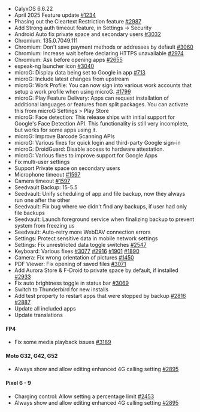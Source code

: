 * CalyxOS 6.6.22
* April 2025 Feature update [#1234](https://gitlab.com/CalyxOS/calyxos/-/issues/1234)
* Phasing out the Cleartext Restriction feature [#2987](https://gitlab.com/CalyxOS/calyxos/-/issues/1234)
* Add Strong auth timeout feature, in Settings -> Security
* Android Auto fix private space and secondary users [#3032](https://gitlab.com/CalyxOS/calyxos/-/issues/1234)
* Chromium: 135.0.7049.111
* Chromium: Don't save payment methods or addresses by default [#3060](https://gitlab.com/CalyxOS/calyxos/-/issues/1234)
* Chromium: Increase wait before declaring HTTPS unavailable [#2974](https://gitlab.com/CalyxOS/calyxos/-/issues/1234)
* Chromium: Ask before opening apps [#2655](https://gitlab.com/CalyxOS/calyxos/-/issues/1234)
* espeak-ng launcher icon [#3040](https://gitlab.com/CalyxOS/calyxos/-/issues/1234)
* microG: Display data being set to Google in app [#713](https://gitlab.com/CalyxOS/calyxos/-/issues/1234)
* microG: Include latest changes from upstream
* microG: Work Profile: You can now sign into various work accounts that setup a work profile when using microG. [#1799](https://gitlab.com/CalyxOS/calyxos/-/issues/1234)
* microG: Play Feature Delivery: Apps can request installation of additional languages or features from split packages. You can activate this from microG Settings > Play Store
* microG: Face detection: This release ships with initial support for Google's Face Detection API. This functionality is still very incomplete, but works for some apps using it.
* microG: Improve Barcode Scanning APIs
* microG: Various fixes for quick login and third-party Google sign-in
* microG: DroidGuard: Disable access to hardware attestation.
* microG: Various fixes to improve support for Google Apps
* Fix multi-user settings
* Support Private space on secondary users
* Microphone timeout [#1597](https://gitlab.com/CalyxOS/calyxos/-/issues/1234)
* Camera timeout [#1597](https://gitlab.com/CalyxOS/calyxos/-/issues/1234)
* Seedvault Backup: 15-5.5
* Seedvault: Unify scheduling of app and file backup, now they always run one after the other
* Seedvault: Fix bug where we didn't find any backups, if user had only file backups
* Seedvault: Launch foreground service when finalizing backup to prevent system from freezing us
* Seedvault: Auto-retry more WebDAV connection errors
* Settings: Protect sensitive data in mobile network settings
* Settings: Fix unrestricted data toggle switches [#2547](https://gitlab.com/CalyxOS/calyxos/-/issues/1234)
* Keyboard: Various fixes [#3077](https://gitlab.com/CalyxOS/calyxos/-/issues/1234) [#2916](https://gitlab.com/CalyxOS/calyxos/-/issues/1234) [#1901](https://gitlab.com/CalyxOS/calyxos/-/issues/1234) [#1890](https://gitlab.com/CalyxOS/calyxos/-/issues/1234)
* Camera: Fix wrong orientation of pictures [#1450](https://gitlab.com/CalyxOS/calyxos/-/issues/1234)
* PDF Viewer: Fix opening of saved files [#3071](https://gitlab.com/CalyxOS/calyxos/-/issues/1234)
* Add Aurora Store & F-Droid to private space by default, if installed [#2933](https://gitlab.com/CalyxOS/calyxos/-/issues/1234)
* Fix auto brightness toggle in status bar [#3069](https://gitlab.com/CalyxOS/calyxos/-/issues/1234)
* Switch to Thunderbird for new installs
* Add test property to restart apps that were stopped by backup [#2816](https://gitlab.com/CalyxOS/calyxos/-/issues/1234) [#2887](https://gitlab.com/CalyxOS/calyxos/-/issues/1234)
* Update all included apps
* Update translations

#### FP4
* Fix some media playback issues [#3189](https://gitlab.com/CalyxOS/calyxos/-/issues/1234)

#### Moto G32, G42, G52
* Always show and allow editing enhanced 4G calling setting [#2895](https://gitlab.com/CalyxOS/calyxos/-/issues/1234)

#### Pixel 6 - 9
* Charging control: Allow setting a percentage limit [#2453](https://gitlab.com/CalyxOS/calyxos/-/issues/1234)
* Always show and allow editing enhanced 4G calling setting [#2895](https://gitlab.com/CalyxOS/calyxos/-/issues/1234)
